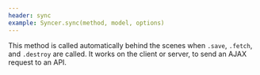 ```yaml
---
header: sync
example: Syncer.sync(method, model, options)
---
```


This method is called automatically behind the scenes when `.save`, `.fetch`, and `.destroy` are called.  It works on the client or server, to send an AJAX request to an API.
